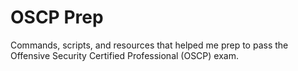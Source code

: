 # OSCP Prep
Commands, scripts, and resources that helped me prep to pass the Offensive Security Certified Professional (OSCP) exam.
